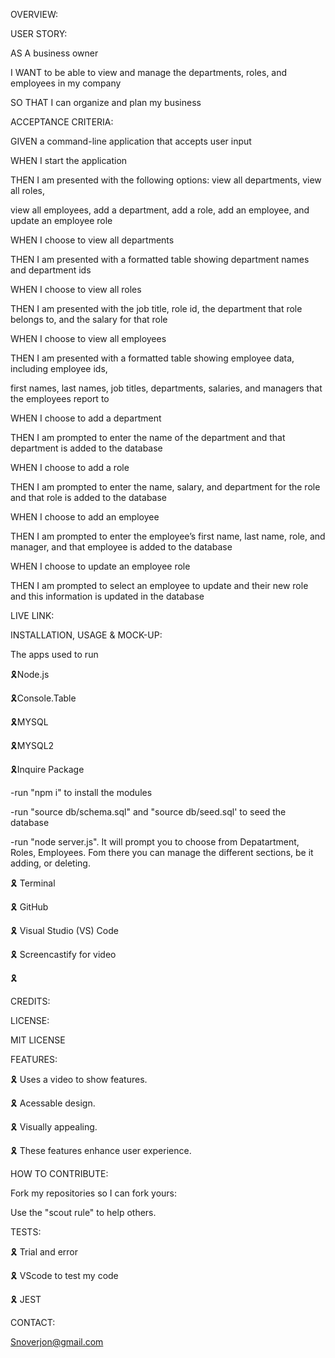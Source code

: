 OVERVIEW:

USER STORY:

AS A business owner

I WANT to be able to view and manage the departments, roles, and employees in my company

SO THAT I can organize and plan my business


ACCEPTANCE CRITERIA:

GIVEN a command-line application that accepts user input

WHEN I start the application

THEN I am presented with the following options: view all departments, view all roles, 

view all employees, add a department, add a role, add an employee, and update an employee role

WHEN I choose to view all departments

THEN I am presented with a formatted table showing department names and department ids

WHEN I choose to view all roles

THEN I am presented with the job title, role id, the department that role belongs to, and the salary for that role

WHEN I choose to view all employees

THEN I am presented with a formatted table showing employee data, including employee ids,

 first names, last names, job titles, departments, salaries, and managers that the employees report to

WHEN I choose to add a department

THEN I am prompted to enter the name of the department and that department is added to the database

WHEN I choose to add a role

THEN I am prompted to enter the name, salary, and department for the role and that role is added to the database

WHEN I choose to add an employee

THEN I am prompted to enter the employee’s first name, last name, role, and manager, and that employee is added to the database

WHEN I choose to update an employee role

THEN I am prompted to select an employee to update and their new role and this information is updated in the database

LIVE LINK:

INSTALLATION, USAGE & MOCK-UP:

The apps used to run

🎗Node.js

🎗Console.Table

🎗MYSQL

🎗MYSQL2

🎗Inquire Package

-run "npm i" to install the modules

-run "source db/schema.sql" and "source db/seed.sql' to seed the database

-run "node server.js". It will prompt you to choose from Depatartment, Roles, Employees. Fom there you can manage the different sections, be it adding, or deleting.

🎗 Terminal

🎗 GitHub

🎗 Visual Studio (VS) Code

🎗 Screencastify for video

🎗 

CREDITS:


LICENSE:

MIT LICENSE

FEATURES:

🎗 Uses a video to show features.

🎗 Acessable design.

🎗 Visually appealing.

🎗 These features enhance user experience.

HOW TO CONTRIBUTE:

Fork my repositories so I can fork yours:

Use the "scout rule" to help others.

TESTS:

🎗 Trial and error

🎗 VScode to test my code

🎗 JEST

CONTACT:

Snoverjon@gmail.com